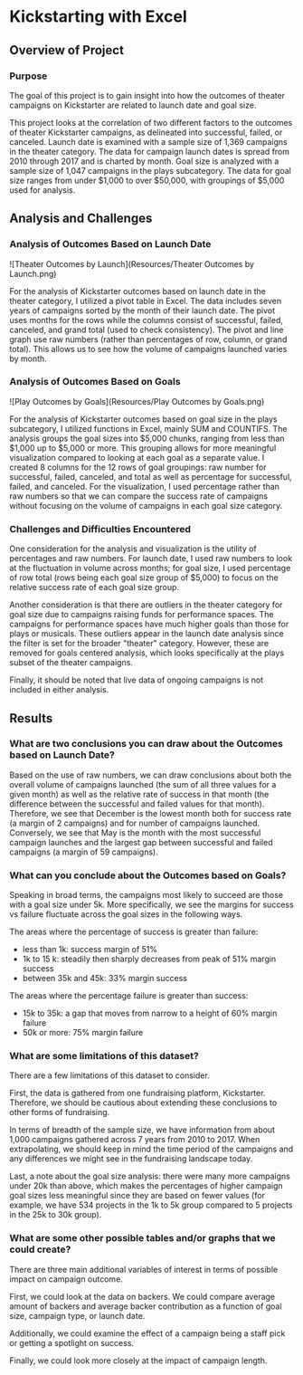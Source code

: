 # Kickstarting with Excel
 
## Overview of Project
 
### Purpose
The goal of this project is to gain insight into how the outcomes of theater campaigns on Kickstarter are related to launch date and goal size.  
 
This project looks at the correlation of two different factors to the outcomes of theater Kickstarter campaigns, as delineated into successful, failed, or canceled. Launch date is examined with a sample size of 1,369 campaigns in the theater category. The data for campaign launch dates is spread from 2010 through 2017 and is charted by month. Goal size is analyzed with a sample size of 1,047 campaigns in the plays subcategory. The data for goal size ranges from under $1,000 to over $50,000, with groupings of $5,000 used for analysis. 
 
## Analysis and Challenges
 
### Analysis of Outcomes Based on Launch Date
![Theater Outcomes by Launch](Resources/Theater Outcomes by Launch.png)

For the analysis of Kickstarter outcomes based on launch date in the theater category, I utilized a pivot table in Excel. The data includes seven years of campaigns sorted by the month of their launch date. The pivot uses months for the rows while the columns consist of successful, failed, canceled, and grand total (used to check consistency). The pivot and line graph use raw numbers (rather than percentages of row, column, or grand total). This allows us to see how the volume of campaigns launched varies by month.  
 
### Analysis of Outcomes Based on Goals
![Play Outcomes by Goals](Resources/Play Outcomes by Goals.png)

For the analysis of Kickstarter outcomes based on goal size in the plays subcategory, I utilized functions in Excel, mainly SUM and COUNTIFS. The analysis groups the goal sizes into $5,000 chunks, ranging from less than $1,000 up to $5,000 or more. This grouping allows for more meaningful visualization compared to looking at each goal as a separate value. I created 8 columns for the 12 rows of goal groupings: raw number for successful, failed, canceled, and total as well as percentage for successful, failed, and canceled. For the visualization, I used percentage rather than raw numbers so that we can compare the success rate of campaigns without focusing on the volume of campaigns in each goal size category. 
 
### Challenges and Difficulties Encountered
One consideration for the analysis and visualization is the utility of percentages and raw numbers. For launch date, I used raw numbers to look at the fluctuation in volume across months; for goal size, I used percentage of row total (rows being each goal size group of $5,000) to focus on the relative success rate of each goal size group.   

Another consideration is that there are outliers in the theater category for goal size due to campaigns raising funds for performance spaces. The campaigns for performance spaces have much higher goals than those for plays or musicals. These outliers appear in the launch date analysis since the filter is set for the broader "theater" category. However, these are removed for goals centered analysis, which looks specifically at the plays subset of the theater campaigns.   

Finally, it should be noted that live data of ongoing campaigns is not included in either analysis. 
 
## Results
 
### What are two conclusions you can draw about the Outcomes based on Launch Date?


Based on the use of raw numbers, we can draw conclusions about both the overall volume of campaigns launched (the sum of all three values for a given month) as well as the relative rate of success in that month (the difference between the successful and failed values for that month). Therefore, we see that December is the lowest month both for success rate (a margin of 2 campaigns) and for number of campaigns launched. 
Conversely, we see that May is the month with the most successful campaign launches and the largest gap between successful and failed campaigns (a margin of 59 campaigns). 
 
### What can you conclude about the Outcomes based on Goals?  

Speaking in broad terms, the campaigns most likely to succeed are those with a goal size under 5k. More specifically, we see the margins for success vs failure fluctuate across the goal sizes in the following ways.  
 
The areas where the percentage of success is greater than failure: 
* less than 1k: success margin of 51%
* 1k to 15 k: steadily then sharply decreases from peak of 51% margin success 
* between 35k and 45k: 33% margin success 


The areas where the percentage failure is greater than success:
* 15k to 35k: a gap that moves from narrow to a height of 60% margin failure
* 50k or more: 75% margin failure 
 
 
### What are some limitations of this dataset?
There are a few limitations of this dataset to consider. 

First, the data is gathered from one fundraising platform, Kickstarter. Therefore, we should be cautious about extending these conclusions to other forms of fundraising. 

In terms of breadth of the sample size, we have information from about 1,000 campaigns gathered across 7 years from 2010 to 2017. When extrapolating, we should keep in mind the time period of the campaigns and any differences we might see in the fundraising landscape today.   

Last, a note about the goal size analysis: there were many more campaigns under 20k than above, which makes the percentages of higher campaign goal sizes less meaningful since they are based on fewer values (for example, we have 534 projects in the 1k to 5k group compared to 5 projects in the 25k to 30k group). 
 
### What are some other possible tables and/or graphs that we could create?
There are three main additional variables of interest in terms of possible impact on campaign outcome. 

First, we could look at the data on backers. We could compare average amount of backers and average backer contribution as a function of goal size, campaign type, or launch date.  

Additionally, we could examine the effect of a campaign being a staff pick or getting a spotlight on success.   

Finally, we could look more closely at the impact of campaign length.   


